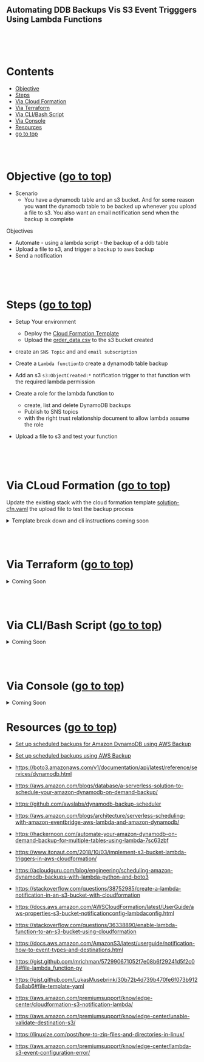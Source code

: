## Automating DDB Backups Vis S3 Event Trigggers Using Lambda Functions <a id ='top'></a>

<br>
<br>
<br>

# Contents

- [Objective](#obj)
- [Steps](#steps)
- [Via Cloud Formation](#0)
- [Via Terraform](#1)
- [Via CLI/Bash Script](#2)
- [Via Console](#3)
- [Resources](#res)
- [go to top](#top)

<br>
<br>

# Objective <a id='obj'></a> ([go to top](#top))

- Scenario
  - You have a dynamodb table and an s3 bucket. And for some reason you want the dynamodb table to be backed up whenever you upload a file to s3. You also want an email notification send when the backup is complete

Objectives

- Automate - using a lambda script - the backup of a ddb table
- Upload a file to s3, and trigger a backup to aws backup
- Send a notification

<br>
<br>
<br>

# Steps <a id='steps'></a> ([go to top](#top))

- Setup Your environment

  - Deploy the [Cloud Formation Template](0-setup/setup-env-cfn.yaml)
  - Upload the [order_data.csv](./0-setup/order_data.csv) to the s3 bucket created

- create an `SNS Topic` and and `email subscription`
- Create a `Lambda function`to create a dynamodb table backup
- Add an s3 `s3:ObjectCreated:*` notification trigger to that function with the required lambda permission
- Create a role for the lambda function to
  - create, list and delete DynamoDB backups
  - Publish to SNS topics
  - with the right trust relationship document to allow lambda assume the role
- Upload a file to s3 and test your function

<br>
<br>
<br>

# Via CLoud Formation <a id='0'></a> ([go to top](#top))

Update the existing stack with the cloud formation template [solution-cfn.yaml](./1-via-cloud-formation/solution-cfn.yaml) the upload file to test the backup process

<details>
<summary> Template break down and cli instructions coming soon </summary>
</details>

<br>
<br>
<br>

# Via Terraform <a id='1'></a> ([go to top](#top))

<details>
<summary> Coming Soon </summary>

</details>

<br>
<br>
<br>

# Via CLI/Bash Script<a id='2'></a> ([go to top](#top))

<details>
<summary> Coming Soon </summary>

</details>

<br>
<br>
<br>

# Via Console <a id='3'></a> ([go to top](#top))

<details>
<summary> Coming Soon </summary>

</details>

# Resources <a id='res'></a> ([go to top](#top))

- [Set up scheduled backups for Amazon DynamoDB using AWS Backup](https://aws.amazon.com/blogs/database/set-up-scheduled-backups-for-amazon-dynamodb-using-aws-backup/)
- [Set up scheduled backups using AWS Backup](https://github.com/aws-samples/setup-scheduled-backups-using-aws-backup)

- https://boto3.amazonaws.com/v1/documentation/api/latest/reference/services/dynamodb.html

- https://aws.amazon.com/blogs/database/a-serverless-solution-to-schedule-your-amazon-dynamodb-on-demand-backup/

- https://github.com/awslabs/dynamodb-backup-scheduler

- https://aws.amazon.com/blogs/architecture/serverless-scheduling-with-amazon-eventbridge-aws-lambda-and-amazon-dynamodb/

- https://hackernoon.com/automate-your-amazon-dynamodb-on-demand-backup-for-multiple-tables-using-lambda-7sc63zbf

- https://www.itonaut.com/2018/10/03/implement-s3-bucket-lambda-triggers-in-aws-cloudformation/

- https://acloudguru.com/blog/engineering/scheduling-amazon-dynamodb-backups-with-lambda-python-and-boto3

- https://stackoverflow.com/questions/38752985/create-a-lambda-notification-in-an-s3-bucket-with-cloudformation

- https://docs.aws.amazon.com/AWSCloudFormation/latest/UserGuide/aws-properties-s3-bucket-notificationconfig-lambdaconfig.html

- https://stackoverflow.com/questions/36338890/enable-lambda-function-to-an-s3-bucket-using-cloudformation

- https://docs.aws.amazon.com/AmazonS3/latest/userguide/notification-how-to-event-types-and-destinations.html

- https://gist.github.com/mrichman/572990671052f7e08b6f29241d5f2c08#file-lambda_function-py

- https://gist.github.com/LukasMusebrink/30b72b4d739b470fe6f073b9126a8ab6#file-template-yaml

- https://aws.amazon.com/premiumsupport/knowledge-center/cloudformation-s3-notification-lambda/

- https://aws.amazon.com/premiumsupport/knowledge-center/unable-validate-destination-s3/

- https://linuxize.com/post/how-to-zip-files-and-directories-in-linux/

- https://aws.amazon.com/premiumsupport/knowledge-center/lambda-s3-event-configuration-error/

<br>
<br>
<br>
